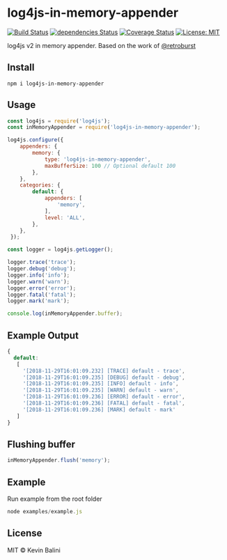 # log4js-in-memory-appender
[![Build Status](https://travis-ci.org/Ni-vek/log4js-in-memory-appender.svg?branch=master)](https://travis-ci.org/Ni-vek/log4js-in-memory-appender) [![dependencies Status](https://david-dm.org/ni-vek/log4js-in-memory-appender.svg)](https://david-dm.org/ni-vek/log4js-in-memory-appender.svg) [![Coverage Status](https://coveralls.io/repos/github/Ni-vek/log4js-in-memory-appender/badge.svg?branch=master)](https://coveralls.io/github/Ni-vek/log4js-in-memory-appender?branch=master) [![License: MIT](https://img.shields.io/badge/License-MIT-blue.svg)](https://opensource.org/licenses/MIT)

log4js v2 in memory appender. Based on the work of [@retroburst](https://www.npmjs.com/~retroburst)

## Install

```
npm i log4js-in-memory-appender
```


## Usage

```js
const log4js = require('log4js');
const inMemoryAppender = require('log4js-in-memory-appender');

log4js.configure({
    appenders: {
        memory: {
            type: 'log4js-in-memory-appender',
            maxBufferSize: 100 // Optional default 100
        },
    },
    categories: {
        default: {
            appenders: [
                'memory',
            ],
            level: 'ALL',
        },
    },
 });

const logger = log4js.getLogger();

logger.trace('trace');
logger.debug('debug');
logger.info('info');
logger.warn('warn');
logger.error('error');
logger.fatal('fatal');
logger.mark('mark');

console.log(inMemoryAppender.buffer);
```

## Example Output

``` js
{ 
  default:
   [ 
     '[2018-11-29T16:01:09.232] [TRACE] default - trace',
     '[2018-11-29T16:01:09.235] [DEBUG] default - debug',
     '[2018-11-29T16:01:09.235] [INFO] default - info',
     '[2018-11-29T16:01:09.235] [WARN] default - warn',
     '[2018-11-29T16:01:09.236] [ERROR] default - error',
     '[2018-11-29T16:01:09.236] [FATAL] default - fatal',
     '[2018-11-29T16:01:09.236] [MARK] default - mark' 
   ] 
}
```
## Flushing buffer

``` js
inMemoryAppender.flush('memory');
```
## Example
Run example from the root folder

``` js
node examples/example.js
```
## License

MIT © Kevin Balini
